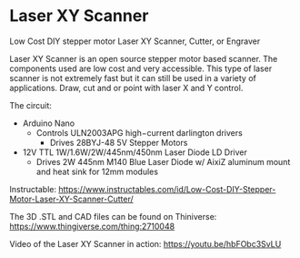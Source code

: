 # Laser XY Scanner
Low Cost DIY stepper motor Laser XY Scanner, Cutter, or Engraver

Laser XY Scanner is an open source stepper motor based scanner.
The components used are low cost and very accessible. This type
of laser scanner is not extremely fast but it can still be used in a
variety of applications. Draw, cut and or point with laser X and Y control.

The circuit:
  * Arduino Nano
    * Controls ULN2003APG high−current darlington drivers
      * Drives 28BYJ-48 5V Stepper Motors
  * 12V TTL 1W/1.6W/2W/445nm/450nm Laser Diode LD Driver
    * Drives 2W 445nm M140 Blue Laser Diode w/ AixiZ aluminum mount and heat sink for 12mm modules

Instructable:
https://www.instructables.com/id/Low-Cost-DIY-Stepper-Motor-Laser-XY-Scanner-Cutter/

The 3D .STL and CAD files can be found on Thiniverse: 
https://www.thingiverse.com/thing:2710048

Video of the Laser XY Scanner in action:
https://youtu.be/hbFObc3SvLU
